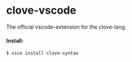 # clove-vscode
The official vscode-extension for the clove-lang.

#### Install:

```bash
$ vsce install clove-syntax
```
